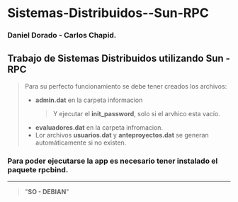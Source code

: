 # Sistemas-Distribuidos--Sun-RPC
###  **Daniel Dorado - Carlos Chapid.**

## Trabajo de Sistemas Distribuidos utilizando Sun - RPC
> Para su perfecto funcionamiento se debe tener creados los archivos:
>  - **admin.dat** en la carpeta informacion
>      >Y ejecutar el **init_password**, solo si el arvhico esta vacío.
>  - **evaluadores.dat** en la carpeta infromacion.
>  - Lor archivos **usuarios.dat** y     **anteproyectos.dat** se generan automáticamente si  no existen.
 
### **Para poder ejecutarse la app es necesario tener instalado el paquete rpcbind.**


******
> "**SO - DEBIAN**"
